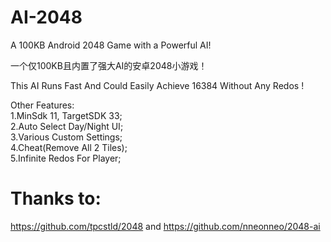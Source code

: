 # AI-2048
A 100KB Android 2048 Game with a Powerful AI!

一个仅100KB且内置了强大AI的安卓2048小游戏！

This AI Runs Fast And Could Easily Achieve 16384 Without Any Redos !

Other Features:  
1.MinSdk 11, TargetSDK 33;  
2.Auto Select Day/Night UI;  
3.Various Custom Settings;  
4.Cheat(Remove All 2 Tiles);  
5.Infinite Redos For Player;  

# Thanks to:
https://github.com/tpcstld/2048
and 
https://github.com/nneonneo/2048-ai
